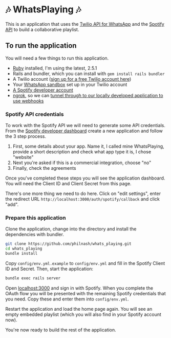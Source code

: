 # 🎶 WhatsPlaying 🎶

This is an application that uses the [Twilio API for WhatsApp](https://www.twilio.com/whatsapp) and the [Spotify API](https://developer.spotify.com/documentation/web-api/) to build a collaborative playlist.

## To run the application

You will need a few things to run this application.

* [Ruby](https://www.ruby-lang.org/en/downloads/) installed, I'm using the latest, 2.5.1
* Rails and bundler, which you can install with `gem install rails bundler`
* A Twilio account ([sign up for a free Twilio account here](http://twilio.com/try-twilio))
* Your [WhatsApp sandbox](https://www.twilio.com/console/sms/whatsapp/sandbox) set up in your Twilio account
* [A Spotify developer account](https://developer.spotify.com/)
* [ngrok](https://ngrok.com), so we can [tunnel through to our locally developed application to use webhooks](https://www.twilio.com/blog/2015/09/6-awesome-reasons-to-use-ngrok-when-testing-webhooks.html)

### Spotify API credentials

To work with the Spotify API we will need to generate some API credentials. From the [Spotify developer dashboard](https://developer.spotify.com/dashboard/applications) create a new application and follow the 3 step process.

1. First, some details about your app. Name it, I called mine WhatsPlaying, provide a short description and check what app type it is, I chose "website"
2. Next you're asked if this is a commercial integration, choose "no"
3. Finally, check the agreements

Once you've completed these steps you will see the application dashboard. You will need the Client ID and Client Secret from this page.

There's one more thing we need to do here. Click on "edit settings", enter the redirect URL `http://localhost:3000/auth/spotify/callback` and click "add".

### Prepare this application

Clone the application, change into the directory and install the dependencies with bundler.

```bash
git clone https://github.com/philnash/whats_playing.git
cd whats_playing
bundle install
```

Copy `config/env.yml.example` to `config/env.yml` and fill in the Spotify Client ID and Secret. Then, start the application:

```bash
bundle exec rails server
```

Open [localhost:3000](http://localhost:3000/) and sign in with Spotify. When you complete the OAuth flow you will be presented with the remaining Spotify credentials that you need. Copy these and enter them into `config/env.yml`.

Restart the application and load the home page again. You will see an empty embedded playlist (which you will also find in your Spotify account now).

You're now ready to build the rest of the application.